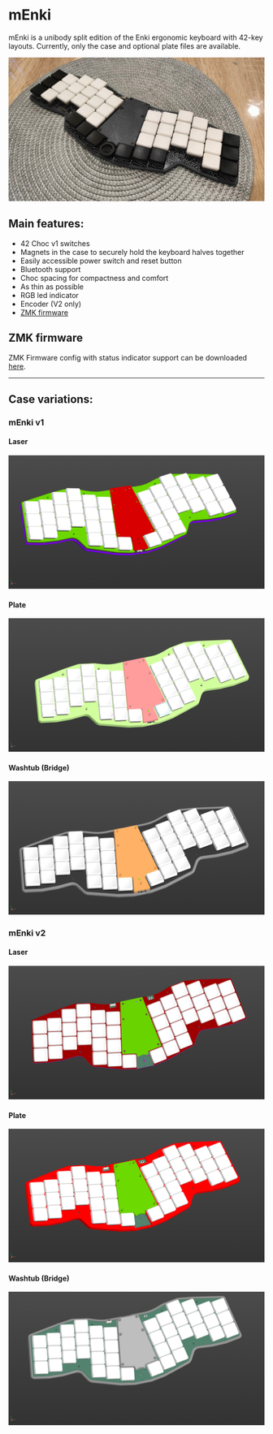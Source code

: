 # mEnki
mEnki is a unibody split edition of the Enki ergonomic keyboard with 42-key layouts. Currently, only the case and optional plate files are available.

![](pics/mEnki.png)

## Main features:
* 42 Choc v1 switches
* Magnets in the case to securely hold the keyboard halves together
* Easily accessible power switch and reset button
* Bluetooth support
* Choc spacing for compactness and comfort
* As thin as possible
* RGB led indicator
* Encoder (V2 only)
* [ZMK firmware](https://github.com/aroum/zmk-gbEnki)

## ZMK firmware
ZMK Firmware config with status indicator support can be downloaded [here](https://github.com/aroum/zmk-mEnki).

--------------
## Case variations:
### mEnki v1 
#### Laser
![](pics/mEnki_v1_Laser.png)
#### Plate
![](pics/mEnki_v1_Plate.png)
#### Washtub (Bridge)
![](pics/mEnki_v1_Washtub.png)
### mEnki v2
#### Laser
![](pics/mEnki_v2_Laser.png)
#### Plate
![](pics/mEnki_v2_Plate.png)
#### Washtub (Bridge)
![](pics/mEnki_v2_Washtub.png)